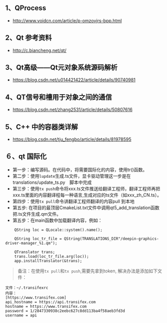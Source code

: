## 1、QProcess
* http://www.voidcn.com/article/p-omzovjrs-bpp.html

## 2、Qt 参考资料
* http://c.biancheng.net/qt/

## 3、Qt高级——Qt元对象系统源码解析
* https://blog.csdn.net/u014421422/article/details/90740981

## 4、QT信号和槽用于对象之间的通信
* https://blog.csdn.net/zhang2531/article/details/50807616

## 5、C++ 中的容器类详解
* https://blog.csdn.net/tju_fengbo/article/details/81978595

## ６、qt 国际化
* 第一步：编写源码。在代码中，将需要国际化的内容，使用tr()函数。
* 第二步：使用```lupdate```生成.ts文件，显卡驱动管理这一步是在translations/update_ts.py　脚本中完成
* 第三步：使用```tx push```命令将xxx.ts文件推送给翻译工程师，翻译工程师再把xxx.ts里面的内容翻译程每一种语言,生成对应的ts文件（如xxx_zh_CN.ts）。
* 第四步：使用```tx pull```命令讲翻译工程师翻译的内容pull 到本地
* 第五步: 在项目的最顶层CmakeList.txt文件中调用qt5_add_translation函数把.ts文件生成.qm文件。
* 第五步：在main函数中加载翻译内容，例如：
```
    QString loc = QLocale::system().name();

    QString loc_tr_file = QString(TRANSLATIONS_DIR"/deepin-graphics-driver-manager_%1.qm");

    QTranslator trans;
    trans.load(loc_tr_file.arg(loc));
    app.installTranslator(&trans);

```
> 备注：在使用```tx pull```和```tx push```,需要先拿到token, 解决办法是添加如下文件：
```
文件：~/.transifexrc
内容：
[https://www.transifex.com]
api_hostname = https://api.transifex.com
hostname = https://www.transifex.com
password = 1/2847330938c2eebc627c8dd113ba4f58aeb3fd3d
username = api
```

